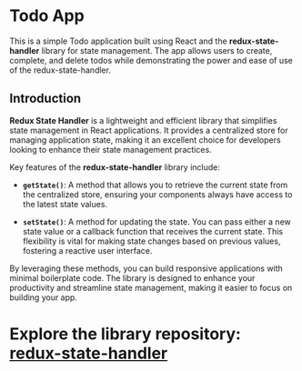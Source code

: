 # Todo App

This is a simple Todo application built using React and the **redux-state-handler** library for state management. The app allows users to create, complete, and delete todos while demonstrating the power and ease of use of the redux-state-handler.

## Introduction

**Redux State Handler** is a lightweight and efficient library that simplifies state management in React applications. It provides a centralized store for managing application state, making it an excellent choice for developers looking to enhance their state management practices.

Key features of the **redux-state-handler** library include:

- **`getState()`**: A method that allows you to retrieve the current state from the centralized store, ensuring your components always have access to the latest state values.

- **`setState()`**: A method for updating the state. You can pass either a new state value or a callback function that receives the current state. This flexibility is vital for making state changes based on previous values, fostering a reactive user interface.

By leveraging these methods, you can build responsive applications with minimal boilerplate code. The library is designed to enhance your productivity and streamline state management, making it easier to focus on building your app.
 
 # Explore the library repository: [**redux-state-handler**](https://github.com/shsa-x/redux-state-handler.git)

